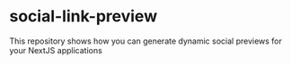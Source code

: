 # social-link-preview
This repository shows how you can generate dynamic social previews for your NextJS applications
